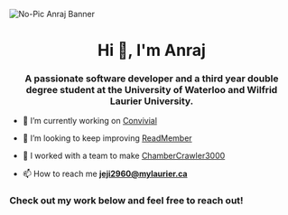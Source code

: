 ![No-Pic Anraj Banner](https://user-images.githubusercontent.com/86089564/189836134-405c7c5a-771e-4964-bffe-3c1ad15d5c8a.png)

<h1 align="center">Hi 👋, I'm Anraj</h1>
<h3 align="center">A passionate software developer and a third year double degree student at the University of Waterloo and Wilfrid Laurier University.</h3>

- 🔭 I’m currently working on [Convivial](https://github.com/Anraj-J/Convivial)

- 👯 I’m looking to keep improving [ReadMember](https://github.com/Anraj-J/ReadMember)

- 🤝 I worked with a team to make [ChamberCrawler3000](https://github.com/Anraj-J/DungeonCrawlerRPG)

- 📫 How to reach me **jeji2960@mylaurier.ca**

### Check out my work below and feel free to reach out! 


<!--
**Anraj-J/Anraj-J** is a ✨ _special_ ✨ repository because its `README.md` (this file) appears on your GitHub profile.

Here are some ideas to get you started:

- 🔭 I’m currently working on ...
- 🌱 I’m currently learning ...
- 👯 I’m looking to collaborate on ...
- 🤔 I’m looking for help with ...
- 💬 Ask me about ...
- 📫 How to reach me: ...
- 😄 Pronouns: ...
- ⚡ Fun fact: ...
-->
